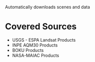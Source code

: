 Automatically downloads scenes and data

# Covered Sources
* USGS - ESPA Landsat Products
* INPE AQM30 Products
* BOKU Products
* NASA-MAIAC Products

